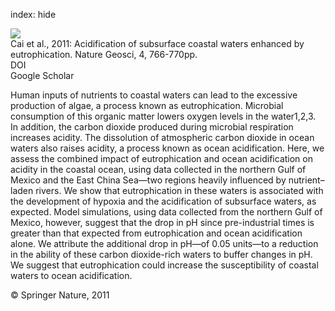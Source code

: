 index: hide

<div class="Citation">
    <div class="Citation-thumb CitationThumb-linked"  data-href="https://doi.org/10.1038/ngeo1297">
      <img src="https://static.claimspace.cloud/climate-study-static/refs/thumbs/6/Cai_et_al_2011-thumb.png" />
    </div>

  <div class="Citation-body">
    <div class="Citation-text">Cai et al., 2011: Acidification of subsurface coastal waters enhanced by eutrophication. <span class="Article-journal">Nature Geosci, </span><span class="Article-volume">4, </span>766-770pp.</div>
    <div class="Citation-links">
      <div class="CitationLink" data-href="https://doi.org/10.1038/ngeo1297">
        <div class="CitationLink-icon CitationLink-Doi"></div>
        <div class="CitationLink-text">DOI</div>
      </div>
      <div class="CitationLink" data-href="https://scholar.google.com/scholar?q=10.1038/ngeo1297">
        <div class="CitationLink-icon CitationLink-Scholar"></div>
        <div class="CitationLink-text">Google Scholar</div>
      </div>
    </div>
  </div>
</div>

Human inputs of nutrients to coastal waters can lead to the excessive production of algae, a process known as eutrophication. Microbial consumption of this organic matter lowers oxygen levels in the water1,2,3. In addition, the carbon dioxide produced during microbial respiration increases acidity. The dissolution of atmospheric carbon dioxide in ocean waters also raises acidity, a process known as ocean acidification. Here, we assess the combined impact of eutrophication and ocean acidification on acidity in the coastal ocean, using data collected in the northern Gulf of Mexico and the East China Sea—two regions heavily influenced by nutrient–laden rivers. We show that eutrophication in these waters is associated with the development of hypoxia and the acidification of subsurface waters, as expected. Model simulations, using data collected from the northern Gulf of Mexico, however, suggest that the drop in pH since pre-industrial times is greater than that expected from eutrophication and ocean acidification alone. We attribute the additional drop in pH—of 0.05 units—to a reduction in the ability of these carbon dioxide-rich waters to buffer changes in pH. We suggest that eutrophication could increase the susceptibility of coastal waters to ocean acidification.

<div class="Citation-copy">
&copy; Springer Nature, 2011
</div>